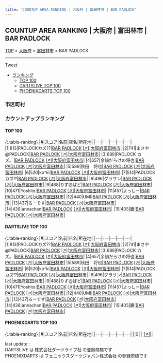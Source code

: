 ```yaml
---
title: 'COUNTUP AREA RANKING | 大阪府 | 富田林市 | BAR PADLOCK'
---
```

## COUNTUP AREA RANKING | 大阪府 | 富田林市 | BAR PADLOCK

[TOP](/darts/rank/) > [大阪府](/darts/rank/大阪府/) > [富田林市](/darts/rank/大阪府/富田林市/) > BAR PADLOCK

___

<a href="https://twitter.com/share?ref_src=twsrc%5Etfw" data-text="COUNTUP AREA RANKING | 大阪府富田林市BAR PADLOCK" class="twitter-share-button" data-hashtags="DARTSLIVE,PHOENIXDARTS,darts,ダーツ" data-show-count="false">Tweet</a>

* [ランキング](#カウントアップランキング)
    * [TOP 100](#top-100)
    * [DARTSLIVE TOP 100](#dartslive-top-100)
    * [PHOENIXDARTS TOP 100](#phoenixdarts-top-100)

### 市区町村

<ul>

</ul>

### カウントアップランキング

#### TOP 100



{:.table-ranking}
|#|スコア|名前|店名|所在地|
|---|---|---|---|---|
|1|813|<span class="rank-name-dl">PADLOCKカズ⁇</span>|<a href="/darts/rank/shops/404fb66bd97e5d750d9b047a20a7ba1e.html">BAR PADLOCK</a> <a href="https://search.dartslive.com/jp/shop/404fb66bd97e5d750d9b047a20a7ba1e">[↗]</a>|<a href="/darts/rank/大阪府/富田林市">大阪府富田林市</a>|
|2|741|<span class="rank-name-dl">まさや@PADLOCK</span>|<a href="/darts/rank/shops/404fb66bd97e5d750d9b047a20a7ba1e.html">BAR PADLOCK</a> <a href="https://search.dartslive.com/jp/shop/404fb66bd97e5d750d9b047a20a7ba1e">[↗]</a>|<a href="/darts/rank/大阪府/富田林市">大阪府富田林市</a>|
|3|689|<span class="rank-name-dl">PADLOCK カズ。</span>|<a href="/darts/rank/shops/404fb66bd97e5d750d9b047a20a7ba1e.html">BAR PADLOCK</a> <a href="https://search.dartslive.com/jp/shop/404fb66bd97e5d750d9b047a20a7ba1e">[↗]</a>|<a href="/darts/rank/大阪府/富田林市">大阪府富田林市</a>|
|4|657|<span class="rank-name-dl">余韻だらけの将也</span>|<a href="/darts/rank/shops/404fb66bd97e5d750d9b047a20a7ba1e.html">BAR PADLOCK</a> <a href="https://search.dartslive.com/jp/shop/404fb66bd97e5d750d9b047a20a7ba1e">[↗]</a>|<a href="/darts/rank/大阪府/富田林市">大阪府富田林市</a>|
|5|589|<span class="rank-name-dl">秋田　将也</span>|<a href="/darts/rank/shops/404fb66bd97e5d750d9b047a20a7ba1e.html">BAR PADLOCK</a> <a href="https://search.dartslive.com/jp/shop/404fb66bd97e5d750d9b047a20a7ba1e">[↗]</a>|<a href="/darts/rank/大阪府/富田林市">大阪府富田林市</a>|
|6|520|<span class="rank-name-dl">ko^ki</span>|<a href="/darts/rank/shops/404fb66bd97e5d750d9b047a20a7ba1e.html">BAR PADLOCK</a> <a href="https://search.dartslive.com/jp/shop/404fb66bd97e5d750d9b047a20a7ba1e">[↗]</a>|<a href="/darts/rank/大阪府/富田林市">大阪府富田林市</a>|
|7|514|<span class="rank-name-dl">PADLOCK　カズ!?</span>|<a href="/darts/rank/shops/404fb66bd97e5d750d9b047a20a7ba1e.html">BAR PADLOCK</a> <a href="https://search.dartslive.com/jp/shop/404fb66bd97e5d750d9b047a20a7ba1e">[↗]</a>|<a href="/darts/rank/大阪府/富田林市">大阪府富田林市</a>|
|8|496|<span class="rank-name-dl">グラサン</span>|<a href="/darts/rank/shops/404fb66bd97e5d750d9b047a20a7ba1e.html">BAR PADLOCK</a> <a href="https://search.dartslive.com/jp/shop/404fb66bd97e5d750d9b047a20a7ba1e">[↗]</a>|<a href="/darts/rank/大阪府/富田林市">大阪府富田林市</a>|
|9|488|<span class="rank-name-dl">りず@ぱど</span>|<a href="/darts/rank/shops/404fb66bd97e5d750d9b047a20a7ba1e.html">BAR PADLOCK</a> <a href="https://search.dartslive.com/jp/shop/404fb66bd97e5d750d9b047a20a7ba1e">[↗]</a>|<a href="/darts/rank/大阪府/富田林市">大阪府富田林市</a>|
|10|471|<span class="rank-name-dl">Yoshito</span>|<a href="/darts/rank/shops/404fb66bd97e5d750d9b047a20a7ba1e.html">BAR PADLOCK</a> <a href="https://search.dartslive.com/jp/shop/404fb66bd97e5d750d9b047a20a7ba1e">[↗]</a>|<a href="/darts/rank/大阪府/富田林市">大阪府富田林市</a>|
|11|457|<span class="rank-name-dl">よっしー</span>|<a href="/darts/rank/shops/404fb66bd97e5d750d9b047a20a7ba1e.html">BAR PADLOCK</a> <a href="https://search.dartslive.com/jp/shop/404fb66bd97e5d750d9b047a20a7ba1e">[↗]</a>|<a href="/darts/rank/大阪府/富田林市">大阪府富田林市</a>|
|12|440|<span class="rank-name-dl">UMI</span>|<a href="/darts/rank/shops/404fb66bd97e5d750d9b047a20a7ba1e.html">BAR PADLOCK</a> <a href="https://search.dartslive.com/jp/shop/404fb66bd97e5d750d9b047a20a7ba1e">[↗]</a>|<a href="/darts/rank/大阪府/富田林市">大阪府富田林市</a>|
|13|437|<span class="rank-name-dl">るーです</span>|<a href="/darts/rank/shops/404fb66bd97e5d750d9b047a20a7ba1e.html">BAR PADLOCK</a> <a href="https://search.dartslive.com/jp/shop/404fb66bd97e5d750d9b047a20a7ba1e">[↗]</a>|<a href="/darts/rank/大阪府/富田林市">大阪府富田林市</a>|
|14|436|<span class="rank-name-dl">annachan</span>|<a href="/darts/rank/shops/404fb66bd97e5d750d9b047a20a7ba1e.html">BAR PADLOCK</a> <a href="https://search.dartslive.com/jp/shop/404fb66bd97e5d750d9b047a20a7ba1e">[↗]</a>|<a href="/darts/rank/大阪府/富田林市">大阪府富田林市</a>|
|15|405|<span class="rank-name-dl">慶</span>|<a href="/darts/rank/shops/404fb66bd97e5d750d9b047a20a7ba1e.html">BAR PADLOCK</a> <a href="https://search.dartslive.com/jp/shop/404fb66bd97e5d750d9b047a20a7ba1e">[↗]</a>|<a href="/darts/rank/大阪府/富田林市">大阪府富田林市</a>|


#### DARTSLIVE TOP 100



{:.table-ranking}
|#|スコア|名前|店名|所在地|
|---|---|---|---|---|
|1|813|<span class="rank-name-dl">PADLOCKカズ⁇</span>|<a href="/darts/rank/shops/404fb66bd97e5d750d9b047a20a7ba1e.html">BAR PADLOCK</a> <a href="https://search.dartslive.com/jp/shop/404fb66bd97e5d750d9b047a20a7ba1e">[↗]</a>|<a href="/darts/rank/大阪府/富田林市">大阪府富田林市</a>|
|2|741|<span class="rank-name-dl">まさや@PADLOCK</span>|<a href="/darts/rank/shops/404fb66bd97e5d750d9b047a20a7ba1e.html">BAR PADLOCK</a> <a href="https://search.dartslive.com/jp/shop/404fb66bd97e5d750d9b047a20a7ba1e">[↗]</a>|<a href="/darts/rank/大阪府/富田林市">大阪府富田林市</a>|
|3|689|<span class="rank-name-dl">PADLOCK カズ。</span>|<a href="/darts/rank/shops/404fb66bd97e5d750d9b047a20a7ba1e.html">BAR PADLOCK</a> <a href="https://search.dartslive.com/jp/shop/404fb66bd97e5d750d9b047a20a7ba1e">[↗]</a>|<a href="/darts/rank/大阪府/富田林市">大阪府富田林市</a>|
|4|657|<span class="rank-name-dl">余韻だらけの将也</span>|<a href="/darts/rank/shops/404fb66bd97e5d750d9b047a20a7ba1e.html">BAR PADLOCK</a> <a href="https://search.dartslive.com/jp/shop/404fb66bd97e5d750d9b047a20a7ba1e">[↗]</a>|<a href="/darts/rank/大阪府/富田林市">大阪府富田林市</a>|
|5|589|<span class="rank-name-dl">秋田　将也</span>|<a href="/darts/rank/shops/404fb66bd97e5d750d9b047a20a7ba1e.html">BAR PADLOCK</a> <a href="https://search.dartslive.com/jp/shop/404fb66bd97e5d750d9b047a20a7ba1e">[↗]</a>|<a href="/darts/rank/大阪府/富田林市">大阪府富田林市</a>|
|6|520|<span class="rank-name-dl">ko^ki</span>|<a href="/darts/rank/shops/404fb66bd97e5d750d9b047a20a7ba1e.html">BAR PADLOCK</a> <a href="https://search.dartslive.com/jp/shop/404fb66bd97e5d750d9b047a20a7ba1e">[↗]</a>|<a href="/darts/rank/大阪府/富田林市">大阪府富田林市</a>|
|7|514|<span class="rank-name-dl">PADLOCK　カズ!?</span>|<a href="/darts/rank/shops/404fb66bd97e5d750d9b047a20a7ba1e.html">BAR PADLOCK</a> <a href="https://search.dartslive.com/jp/shop/404fb66bd97e5d750d9b047a20a7ba1e">[↗]</a>|<a href="/darts/rank/大阪府/富田林市">大阪府富田林市</a>|
|8|496|<span class="rank-name-dl">グラサン</span>|<a href="/darts/rank/shops/404fb66bd97e5d750d9b047a20a7ba1e.html">BAR PADLOCK</a> <a href="https://search.dartslive.com/jp/shop/404fb66bd97e5d750d9b047a20a7ba1e">[↗]</a>|<a href="/darts/rank/大阪府/富田林市">大阪府富田林市</a>|
|9|488|<span class="rank-name-dl">りず@ぱど</span>|<a href="/darts/rank/shops/404fb66bd97e5d750d9b047a20a7ba1e.html">BAR PADLOCK</a> <a href="https://search.dartslive.com/jp/shop/404fb66bd97e5d750d9b047a20a7ba1e">[↗]</a>|<a href="/darts/rank/大阪府/富田林市">大阪府富田林市</a>|
|10|471|<span class="rank-name-dl">Yoshito</span>|<a href="/darts/rank/shops/404fb66bd97e5d750d9b047a20a7ba1e.html">BAR PADLOCK</a> <a href="https://search.dartslive.com/jp/shop/404fb66bd97e5d750d9b047a20a7ba1e">[↗]</a>|<a href="/darts/rank/大阪府/富田林市">大阪府富田林市</a>|
|11|457|<span class="rank-name-dl">よっしー</span>|<a href="/darts/rank/shops/404fb66bd97e5d750d9b047a20a7ba1e.html">BAR PADLOCK</a> <a href="https://search.dartslive.com/jp/shop/404fb66bd97e5d750d9b047a20a7ba1e">[↗]</a>|<a href="/darts/rank/大阪府/富田林市">大阪府富田林市</a>|
|12|440|<span class="rank-name-dl">UMI</span>|<a href="/darts/rank/shops/404fb66bd97e5d750d9b047a20a7ba1e.html">BAR PADLOCK</a> <a href="https://search.dartslive.com/jp/shop/404fb66bd97e5d750d9b047a20a7ba1e">[↗]</a>|<a href="/darts/rank/大阪府/富田林市">大阪府富田林市</a>|
|13|437|<span class="rank-name-dl">るーです</span>|<a href="/darts/rank/shops/404fb66bd97e5d750d9b047a20a7ba1e.html">BAR PADLOCK</a> <a href="https://search.dartslive.com/jp/shop/404fb66bd97e5d750d9b047a20a7ba1e">[↗]</a>|<a href="/darts/rank/大阪府/富田林市">大阪府富田林市</a>|
|14|436|<span class="rank-name-dl">annachan</span>|<a href="/darts/rank/shops/404fb66bd97e5d750d9b047a20a7ba1e.html">BAR PADLOCK</a> <a href="https://search.dartslive.com/jp/shop/404fb66bd97e5d750d9b047a20a7ba1e">[↗]</a>|<a href="/darts/rank/大阪府/富田林市">大阪府富田林市</a>|
|15|405|<span class="rank-name-dl">慶</span>|<a href="/darts/rank/shops/404fb66bd97e5d750d9b047a20a7ba1e.html">BAR PADLOCK</a> <a href="https://search.dartslive.com/jp/shop/404fb66bd97e5d750d9b047a20a7ba1e">[↗]</a>|<a href="/darts/rank/大阪府/富田林市">大阪府富田林市</a>|


#### PHOENIXDARTS TOP 100



{:.table-ranking}
|#|スコア|名前|店名|所在地|
|---|---|---|---|---|
||0|<span class="rank-name-dl"> </span>|<a href="/darts/rank/shops/.html"></a> <a href="">[↗]</a>|<a href="/darts/rank//"></a>|


<div class="footer border-top border-gray-light mt-5 pt-3 text-right text-gray">
    last update : <span style="font-weight: italic" id="foot_last_modified"></span><br />
    DARTSLIVE は 株式会社ダーツライブ社 の登録商標です<br />
    PHOENIXDARTS は フェニックスダーツジャパン株式会社 の登録商標です<br />
</div>

<script src="https://cdnjs.cloudflare.com/ajax/libs/jquery.tablesorter/2.31.3/js/jquery.tablesorter.min.js" integrity="sha512-qzgd5cYSZcosqpzpn7zF2ZId8f/8CHmFKZ8j7mU4OUXTNRd5g+ZHBPsgKEwoqxCtdQvExE5LprwwPAgoicguNg==" crossorigin="anonymous" referrerpolicy="no-referrer"></script>
<link rel="stylesheet" href="https://cdnjs.cloudflare.com/ajax/libs/jquery.tablesorter/2.31.3/css/theme.default.min.css" integrity="sha512-wghhOJkjQX0Lh3NSWvNKeZ0ZpNn+SPVXX1Qyc9OCaogADktxrBiBdKGDoqVUOyhStvMBmJQ8ZdMHiR3wuEq8+w==" crossorigin="anonymous" referrerpolicy="no-referrer" />
<script>
$(function() {
    $(".table-ranking").tablesorter({sortList:[[0, 0]]});
    $("#foot_last_modified").text(formatDate(new Date(document.lastModified), 'yyyy-MM-dd HH:mm:ss'));
});
</script>

<script async src="https://platform.twitter.com/widgets.js" charset="utf-8"></script>
